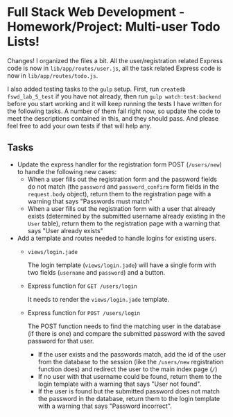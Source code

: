 # Full Stack Web Development - Homework/Project: Multi-user Todo Lists!

Changes! I organized the files a bit. All the user/registration related Express
code is now in `lib/app/routes/user.js`, all the task related Express code is
now in `lib/app/routes/todo.js`.

I also added testing tasks to the `gulp` setup. First, run `createdb fswd_lab_5_test`
if you have not already, then run `gulp watch:test:backend` before you start
working and it will keep running the tests I have written for the following
tasks. A number of them fail right now, so update the code to meet the descriptions
contained in this, and they should pass. And please feel free to add your own
tests if that will help any.

## Tasks

* Update the express handler for the registration form POST (`/users/new`)
  to handle the following new cases:
  * When a user fills out the registration form and the password fields do not
    match (the `password` and `password_confirm` form fields in the
    `request.body` object), return them to the registration page with a warning
    that says "Passwords must match"
  * When a user fills out the registration form with a user that already exists
    (determined by the submitted username already existing in the `User` table),
    return them to the registration page with a warning that says "User already
    exists"
* Add a template and routes needed to handle logins for existing users.
  * `views/login.jade`

    The login template (`views/login.jade`) will have a single form with two
    fields (`username` and `password`) and a button.

  * Express function for `GET /users/login`

    It needs to render the `views/login.jade` template.

  * Express function for `POST /users/login`

    The POST function needs to find the matching user in the database (if there
    is one) and compare the submitted password with the saved password for that
    user.

    * If the user exists and the passwords match, add the id of the user from
      the database to the session (like the `/users/new` registration function
      does) and redirect the user to the main index page (`/`)
    * If no user with that username could be found, return them to the login
      template with a warning that says "User not found".
    * If the user is found but the submitted password does not match the
      password in the database, return them to the login template with a warning
      that says "Password incorrect".
